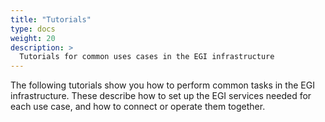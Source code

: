 ```yaml
---
title: "Tutorials"
type: docs
weight: 20
description: >
  Tutorials for common uses cases in the EGI infrastructure
---
```


The following tutorials show you how to perform common tasks in the EGI
infrastructure. These describe how to set up the EGI services needed for each
use case, and how to connect or operate them together.
